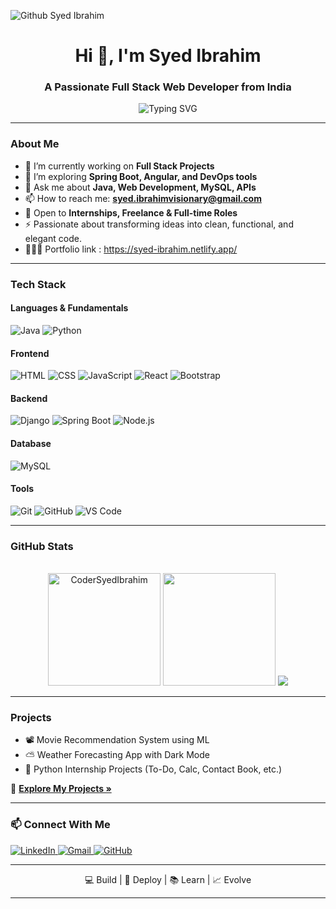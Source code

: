 ![Github Syed Ibrahim](https://github.com/user-attachments/assets/219f1b0b-64bb-41c4-bb28-8bbaac0389d5)

<h1 align="center">Hi 👋, I'm Syed Ibrahim</h1>
<h3 align="center">A Passionate Full Stack Web Developer from India </h3>

<p align="center">
  <img src="https://readme-typing-svg.demolab.com?font=Fira+Code&pause=1000&center=true&vCenter=true&multiline=true&width=435&lines=Full+Stack+Web+Developer;" alt="Typing SVG" />
</p>

---

###  About Me
- 🔭 I’m currently working on **Full Stack Projects**  
- 🌱 I’m exploring **Spring Boot, Angular, and DevOps tools**  
- 💬 Ask me about **Java, Web Development, MySQL, APIs**  
- 📫 How to reach me: **syed.ibrahimvisionary@gmail.com**  
- 💼 Open to **Internships, Freelance & Full-time Roles**  
- ⚡ Passionate about transforming ideas into clean, functional, and elegant code.
- 👨🏻‍💻 Portfolio link : https://syed-ibrahim.netlify.app/
---

###  Tech Stack

####  Languages & Fundamentals
![Java](https://img.shields.io/badge/Java-ED8B00?style=for-the-badge&logo=java&logoColor=white)
![Python](https://img.shields.io/badge/Python-007ACC?style=for-the-badge&logo=Python&logoColor=white)

####  Frontend
![HTML](https://img.shields.io/badge/HTML5-e34c26?style=for-the-badge&logo=html5&logoColor=white)
![CSS](https://img.shields.io/badge/CSS3-1572B6?style=for-the-badge&logo=css3&logoColor=white)
![JavaScript](https://img.shields.io/badge/JavaScript-F7DF1E?style=for-the-badge&logo=javascript&logoColor=black)
![React](https://img.shields.io/badge/React-20232A?style=for-the-badge&logo=react&logoColor=61DAFB)
![Bootstrap](https://img.shields.io/badge/Bootstrap-7952B3?style=for-the-badge&logo=bootstrap&logoColor=white)

####  Backend
![Django](https://img.shields.io/badge/Django-339933?style=for-the-badge&logo=Django&logoColor=white)
![Spring Boot](https://img.shields.io/badge/Spring%20Boot-6DB33F?style=for-the-badge&logo=spring-boot&logoColor=white)
![Node.js](https://img.shields.io/badge/Node.js-339933?style=for-the-badge&logo=nodedotjs&logoColor=white)

####  Database
![MySQL](https://img.shields.io/badge/MySQL-005C84?style=for-the-badge&logo=mysql&logoColor=white)

####  Tools
![Git](https://img.shields.io/badge/Git-F05032?style=for-the-badge&logo=git&logoColor=white)
![GitHub](https://img.shields.io/badge/GitHub-181717?style=for-the-badge&logo=github)
![VS Code](https://img.shields.io/badge/VSCode-007ACC?style=for-the-badge&logo=visual-studio-code&logoColor=white)

---

###  GitHub Stats

<p align="center"><br>
<img src="https://github-readme-stats.vercel.app/api?username=CoderSyedIbrahim&show_icons=true&theme=radical" alt="CoderSyedIbrahim" height="180" />
<img src="https://github-readme-streak-stats.herokuapp.com/?user=CoderSyedIbrahim&theme=radical" height="180" />
<img src="https://github-readme-stats.vercel.app/api/top-langs/?username=CoderSyedIbrahim&theme=midnight-purple&hide_border=true&include_all_commits=true&count_private=true&layout=compact">
</p>


---

###  Projects
- 📽️ Movie Recommendation System using ML
- ⛅ Weather Forecasting App with Dark Mode
- 📝 Python Internship Projects (To-Do, Calc, Contact Book, etc.)

📁 [**Explore My Projects »**](https://github.com/CoderSyedIbrahim?tab=repositories)

---

### 📫 Connect With Me
<p align="left">
  <a href="https://www.linkedin.com/in/syedibrahim01" target="_blank">
    <img alt="LinkedIn" src="https://img.shields.io/badge/LinkedIn-blue?style=for-the-badge&logo=linkedin&logoColor=white" />
  </a>
  <a href="mailto:syed.ibrahimvisionary@gmail.com">
    <img alt="Gmail" src="https://img.shields.io/badge/Gmail-D14836?style=for-the-badge&logo=gmail&logoColor=white" />
  </a>
  <a href="https://github.com/CoderSyedIbrahim">
    <img alt="GitHub" src="https://img.shields.io/badge/GitHub-100000?style=for-the-badge&logo=github&logoColor=white" />
  </a>
</p>

---

<p align="center">
💻 Build | 🚀 Deploy | 📚 Learn | 📈 Evolve
</p>

---
